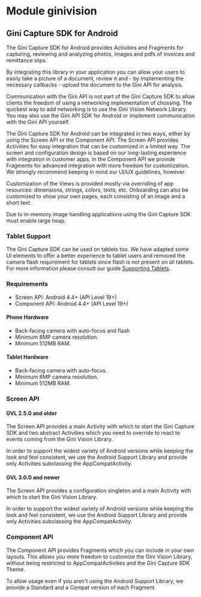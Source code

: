 # Module ginivision

## Gini Capture SDK for Android

The Gini Capture SDK for Android provides Activities and Fragments for capturing, reviewing and analyzing photos, images and pdfs of
invoices and remittance slips.

By integrating this library in your application you can allow your users to easily take a picture of a document, review it and - by
implementing the necessary callbacks - upload the document to the Gini API for analysis.

Communication with the Gini API is not part of the Gini Capture SDK to allow clients the freedom of using a networking implementation of
chossing. The quickest way to add networking is to use the Gini Vision Network Library. You may also use the Gini API SDK for Android
or implement communication with the Gini API yourself.

The Gini Capture SDK for Android can be integrated in two ways, either by using the Screen API or the Component API. The Screen API
provides Activities for easy integration that can be customized in a limited way. The screen and configuration design is based on our
long-lasting experience with integration in customer apps. In the Component API we provide Fragments for advanced integration with more
freedom for customization. We strongly recommend keeping in mind our UI/UX guidelines, however.

Customization of the Views is provided mostly via overriding of app resources: dimensions, strings, colors, texts, etc. Onboarding can also
be customized to show your own pages, each consisting of an image and a short text.

Due to in-memory image handling applications using the Gini Capture SDK must enable large heap.

### Tablet Support

The Gini Capture SDK can be used on tablets too. We have adapted some UI elements to offer a better experience to tablet users and
removed the camera flash requirement for tablets since flash is not present on all tablets. For more information please consult our guide
[Supporting Tablets](http://developer.gini.net/gini-capture-sdk-android/html/updating-to-2-4-0.html#tablet-support).

### Requirements

* Screen API: Android 4.4+ (API Level 19+)
* Component API: Android 4.4+ (API Level 19+)

#### Phone Hardware

* Back-facing camera with auto-focus and flash
* Minimum 8MP camera resolution.
* Minimum 512MB RAM.

#### Tablet Hardware

* Back-facing camera with auto-focus.
* Minimum 8MP camera resolution.
* Minimum 512MB RAM.

### Screen API

#### GVL 2.5.0 and older

The Screen API provides a main Activity with which to start the Gini Capture SDK and two abstract Activities which you need to override
to react to events coming from the Gini Vision Library.

In order to support the widest variety of Android versions while keeping the look and feel consistent, we use the Android Support Library
and provide only Activities subclassing the AppCompatActivity.

#### GVL 3.0.0 and newer

The Screen API provides a configuration singleton and a main Activity with which to start the Gini Vision Library. 

In order to support the widest variety of Android versions while keeping the look and feel consistent, we use the Android Support Library
and provide only Activities subclassing the AppCompatActivity.

### Component API

The Component API provides Fragments which you can include in your own layouts. This allows you more freedom to customize the Gini
Vision Library, without being restricted to AppCompatActivities and the Gini Capture SDK Theme.

To allow usage even if you aren't using the Android Support Library, we provide a Standard and a Compat version of each Fragment.
